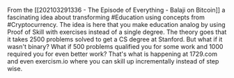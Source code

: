 From the [[202103291336 - The Episode of Everything - Balaji on Bitcoin]] a fascinating idea about transforming #Education using concepts from #Cryptocurrency. The idea is here that you make education analog by using Proof of Skill with exercises instead of a single degree. The theory goes that it takes 2500 problems solved to get a CS degree at Stanford. But what if it wasn't binary? What if 500 problems qualified you for some work and 1000 required you for even better work? That's what is happening at 1729.com and even exercism.io where you can skill up incrementally instead of step wise. 